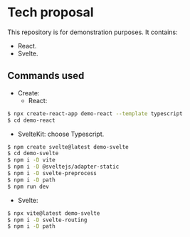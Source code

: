 # Tech proposal

This repository is for demonstration purposes. It contains:

  - React.
  - Svelte.

## Commands used

- Create:
  + React:
```bash
$ npx create-react-app demo-react --template typescript
$ cd demo-react
```
  + SvelteKit: choose Typescript.
```bash
$ npm create svelte@latest demo-svelte
$ cd demo-svelte
$ npm i -D vite
$ npm i -D @sveltejs/adapter-static
$ npm i -D svelte-preprocess
$ npm i -D path
$ npm run dev
```

  + Svelte:
```bash
$ npx vite@latest demo-svelte
$ npm i -D svelte-routing
$ npm i -D path
```